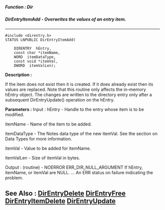 ##### Function : Dir
##### DirEntryItemAdd - Overwrites the values of an entry item. 
---
```
#include <direntry.h>
STATUS LNPUBLIC DirEntryItemAdd(

	DIRENTRY  hEntry,
	const char *itemName,
	WORD  itemDataType,
	const void *itemVal,
	DWORD  itemValLen);
```
**Description :**

If the item does not exist then it is created. If it does already exist then 
its values are replaced. 
        Note that this routine only affects the in-memory hEntry object. The 
changes are written to the directory entry only after a subsequent 
DirEntryUpdate() operation on the hEntry.

**Parameters :**
Input :
hEntry  -  Handle to the entry whose item is to be modified.

itemName  -  Name of the item to be added.

itemDataType  -  The Notes data type of the new itemVal. See the section on Data Types for more information.

itemVal  -  Value to be added for itemName.

itemValLen  -  Size of itemVal in bytes.

Output :
(routine)  -  NOERROR
ERR_DIR_NULL_ARGUMENT
If hEntry, itemName, or itemVal are NULL. 
...
An ERR status on failure indicating the problem. 




**See Also :**
[DirEntryDelete](/domino-c-api-docs/reference/Func/DirEntryDelete)
[DirEntryFree](/domino-c-api-docs/reference/Func/DirEntryFree)
[DirEntryItemDelete](/domino-c-api-docs/reference/Func/DirEntryItemDelete)
[DirEntryUpdate](/domino-c-api-docs/reference/Func/DirEntryUpdate)
---
